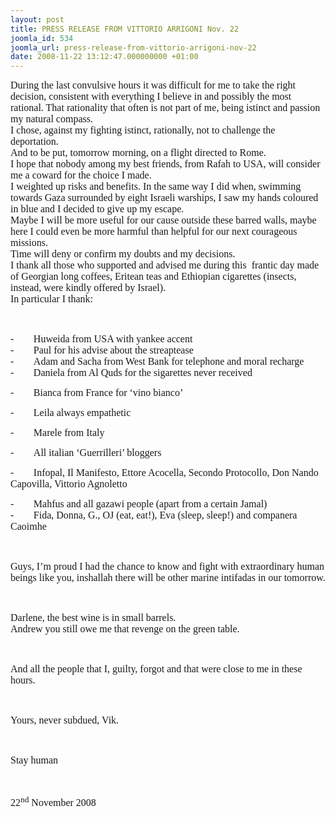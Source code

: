```yaml
---
layout: post
title: PRESS RELEASE FROM VITTORIO ARRIGONI Nov. 22
joomla_id: 534
joomla_url: press-release-from-vittorio-arrigoni-nov-22
date: 2008-11-22 13:12:47.000000000 +01:00
---
```

<font size="3"><font face="Times New Roman">During the last convulsive hours it was difficult for me to take the right decision, consistent with everything I believe in and possibly the most rational. That rationality that often is not part of me, being istinct and passion my natural compass.<br /></font></font><font size="3"><font face="Times New Roman">I chose, against my fighting istinct, rationally, not to challenge the deportation.<br /></font></font><font size="3"><font face="Times New Roman">And to be put, tomorrow morning, on a flight directed to Rome.<br /></font></font><font size="3"><font face="Times New Roman">I hope that nobody among my best friends, from Rafah to USA, will consider me a coward for the choice I made.<br /></font></font><font size="3"><font face="Times New Roman">I weighted up risks and benefits. In the same way I did when, swimming towards Gaza surrounded by eight Israeli warships, I saw my hands coloured in blue and I decided to give up my escape.<br /></font></font><font size="3"><font face="Times New Roman">Maybe I will be more useful for our cause outside these barred walls, maybe here I could even be more harmful than helpful for our next courageous missions.<br /></font></font><font size="3"><font face="Times New Roman">Time will deny or confirm my doubts and my decisions.<br /></font></font><font size="3"><font face="Times New Roman">I thank all those who supported and advised me during this&nbsp; frantic day made of Georgian long coffees, Eritean teas and Ethiopian cigarettes (insects, instead, were kindly offered by Israel).<br /></font></font><font size="3"><font face="Times New Roman">In particular I thank:<br /></font></font><p><font face="Times New Roman" size="3">&nbsp;</font></p><font face="Times New Roman"><font size="3">-</font>&nbsp;&nbsp;&nbsp;&nbsp;&nbsp;&nbsp;&nbsp;&nbsp; <font size="3">Huweida from USA with yankee accent<br /></font></font><font face="Times New Roman"><font size="3">-</font>&nbsp;&nbsp;&nbsp;&nbsp;&nbsp;&nbsp;&nbsp;&nbsp; <font size="3">Paul for his advise about the streaptease<br /></font></font><font face="Times New Roman"><font size="3">-</font>&nbsp;&nbsp;&nbsp;&nbsp;&nbsp;&nbsp;&nbsp;&nbsp; <font size="3">Adam and Sacha from West Bank for telephone and moral recharge<br /></font></font><font face="Times New Roman"><font size="3">-</font>&nbsp;&nbsp;&nbsp;&nbsp;&nbsp;&nbsp;&nbsp;&nbsp; <font size="3">Daniela from Al Quds for the sigarettes never received<br /></font></font><p><font face="Times New Roman"><font size="3">-</font>&nbsp;&nbsp;&nbsp;&nbsp;&nbsp;&nbsp;&nbsp;&nbsp; <font size="3">Bianca from France for &lsquo;vino bianco&rsquo;</font></font></p><p><font face="Times New Roman"><font size="3">-</font>&nbsp;&nbsp;&nbsp;&nbsp;&nbsp;&nbsp;&nbsp;&nbsp; <font size="3">Leila always empathetic</font></font></p><p><font face="Times New Roman"><font size="3">-</font>&nbsp;&nbsp;&nbsp;&nbsp;&nbsp;&nbsp;&nbsp;&nbsp; <font size="3">Marele from Italy</font></font></p><p><font face="Times New Roman"><font size="3">-</font>&nbsp;&nbsp;&nbsp;&nbsp;&nbsp;&nbsp;&nbsp;&nbsp; <font size="3">All italian &lsquo;Guerrilleri&rsquo; bloggers </font></font></p><p><font face="Times New Roman"><font size="3">-</font>&nbsp;&nbsp;&nbsp;&nbsp;&nbsp;&nbsp;&nbsp;&nbsp; <font size="3">Infopal, Il Manifesto, Ettore Acocella, Secondo Protocollo, Don Nando Capovilla, Vittorio Agnoletto</font></font></p><font face="Times New Roman"><font size="3">-</font>&nbsp;&nbsp;&nbsp;&nbsp;&nbsp;&nbsp;&nbsp;&nbsp; <font size="3">Mahfus and all gazawi people (apart from a certain Jamal)<br /></font></font><font face="Times New Roman"><font size="3">-</font>&nbsp;&nbsp;&nbsp;&nbsp;&nbsp;&nbsp;&nbsp;&nbsp; <font size="3">Fida, Donna, G., OJ (eat, eat!), Eva (sleep, sleep!) and companera Caoimhe<br /></font></font><p><font face="Times New Roman" size="3">&nbsp;</font></p><font size="3"><font face="Times New Roman">Guys, I&rsquo;m proud I had the chance to know and fight with extraordinary human beings like you, inshallah there will be other marine intifadas in our tomorrow.<br /></font></font><p><font face="Times New Roman" size="3">&nbsp;</font></p><font size="3"><font face="Times New Roman">Darlene, the best wine is in small barrels.<br /></font></font><font size="3"><font face="Times New Roman">Andrew you still owe me that revenge on the green table.<br /></font></font><p><font face="Times New Roman" size="3">&nbsp;</font></p><font size="3"><font face="Times New Roman">And all the people that I, guilty, forgot and that were close to me in these hours.<br /></font></font><p><font face="Times New Roman" size="3">&nbsp;</font></p><font size="3"><font face="Times New Roman">Yours, never subdued, Vik.<br /></font></font><p><font face="Times New Roman" size="3">&nbsp;</font></p><font size="3"><font face="Times New Roman">Stay human<br /></font></font><p><font face="Times New Roman" size="3">&nbsp;</font></p><font size="3"><font face="Times New Roman">22<sup>nd</sup> November 2008<br /></font></font><p><a href=""></a></p>
